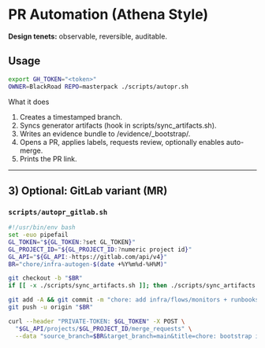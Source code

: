 # PR Automation (Athena Style)
**Design tenets:** observable, reversible, auditable.

## Usage
```bash
export GH_TOKEN="<token>"
OWNER=BlackRoad REPO=masterpack ./scripts/autopr.sh
```

What it does
1. Creates a timestamped branch.
2. Syncs generator artifacts (hook in scripts/sync_artifacts.sh).
3. Writes an evidence bundle to /evidence/<ts>_bootstrap/.
4. Opens a PR, applies labels, requests review, optionally enables auto-merge.
5. Prints the PR link.

---

## 3) Optional: GitLab variant (MR)

### `scripts/autopr_gitlab.sh`
```bash
#!/usr/bin/env bash
set -euo pipefail
GL_TOKEN="${GL_TOKEN:?set GL_TOKEN}"
GL_PROJECT_ID="${GL_PROJECT_ID:?numeric project id}"
GL_API="${GL_API:-https://gitlab.com/api/v4}"
BR="chore/infra-autogen-$(date +%Y%m%d-%H%M)"

git checkout -b "$BR"
if [[ -x ./scripts/sync_artifacts.sh ]]; then ./scripts/sync_artifacts.sh; fi

git add -A && git commit -m "chore: add infra/flows/monitors + runbooks [autogen]" || true
git push -u origin "$BR"

curl --header "PRIVATE-TOKEN: $GL_TOKEN" -X POST \
  "$GL_API/projects/$GL_PROJECT_ID/merge_requests" \
  --data "source_branch=$BR&target_branch=main&title=chore: bootstrap infra & flows (autogen)&remove_source_branch=true&labels=automation,infra,flows"
```
